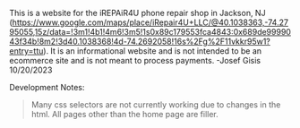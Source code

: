 This is a website for the iREPAiR4U phone repair shop in Jackson, NJ (https://www.google.com/maps/place/iRepair4U+LLC/@40.1038363,-74.2795055,15z/data=!3m1!4b1!4m6!3m5!1s0x89c179553fca4843:0x689de9999043f34b!8m2!3d40.1038368!4d-74.2692058!16s%2Fg%2F11vkkr95w1?entry=ttu).
It is an informational website and is not intended to be an ecommerce site and is not meant to process payments.
-Josef Gisis 10/20/2023

Development Notes:
> Many css selectors are not currently working due to changes in the html.
>All pages other than the home  page are filler.